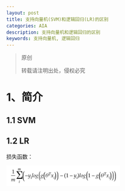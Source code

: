 ```yaml
---
layout: post
title: 支持向量机(SVM)和逻辑回归(LR)的区别
categories: AIA
description: 支持向量机和逻辑回归的区别
keywords: 支持向量机, 逻辑回归
---
```


> 原创
> 
> 转载请注明出处，侵权必究

# 1、简介
## 1.1 SVM

## 1.2 LR
损失函数：

<img src="/images/posts/2018-5-1-Difference-between-SVM-and-LR/LR_Loss.png" width="300" alt="LR的损失函数" />
